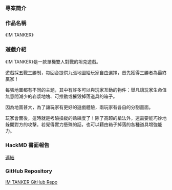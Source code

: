### 專案簡介


### 作品名稱
《IM TANKER》

### 遊戲介紹
《IM TANKER》是一款單機雙人對戰的坦克遊戲。

遊戲採五戰三勝制，每回合提供九張地圖給玩家自由選擇，首先獲得三勝者為最終贏家！

每張地圖都有不同的主題，其中有許多可以與玩家互動的物件：舉凡讓玩家生命值無意間減少的岩漿地塊、可推動或摧毀掉落道具的箱子。

因為地圖甚大，為了讓玩家有更好的遊戲體驗，兩玩家有各自的分割畫面。

玩家會面後，這時就是考驗操縱的熟練度了！除了高超的槍法外，還需要能巧妙地躲開對方的攻擊。若覺得實力懸殊的話，也可以藉由箱子掉落的各種道具增強能力。

### HackMD 書面報告
[連結](https://hackmd.io/@dell120711/H1ZUnYugge)

### GitHub Repository

[IM TANKER GitHub Repo](https://github.com/Dell120711/IM_TANKER)

